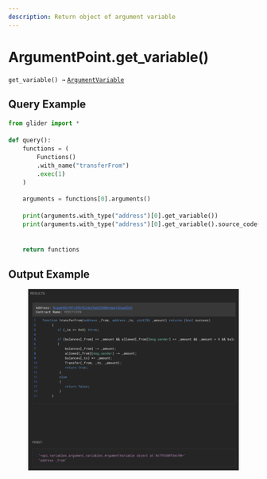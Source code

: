```yaml
---
description: Return object of argument variable
---
```


# ArgumentPoint.get\_variable()

`get_variable() →` [`ArgumentVariable`](../../variables/argumentvariables.md)

## Query Example

```python
from glider import *

def query():
    functions = (
        Functions()
        .with_name("transferFrom")
        .exec(1)
    )

    arguments = functions[0].arguments()

    print(arguments.with_type("address")[0].get_variable())
    print(arguments.with_type("address")[0].get_variable().source_code())


    return functions
```

## Output Example

<figure><img src="../../../.gitbook/assets/image (13) (1) (1).png" alt=""><figcaption></figcaption></figure>
